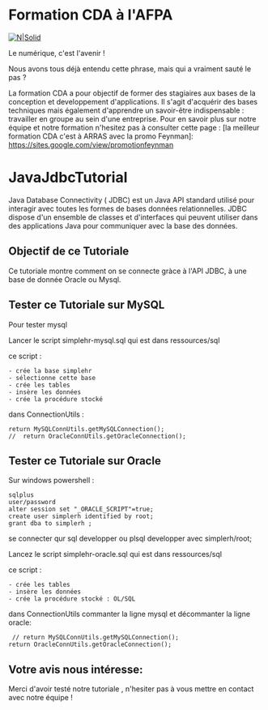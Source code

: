 # Formation CDA à l'AFPA
[![N|Solid](https://www.afpa.fr/image/layout_set_logo?img_id=34521924&t=1611326573313)](https://www.afpa.fr/)

Le numérique, c'est l'avenir !

Nous avons tous déjà entendu cette phrase, mais qui a vraiment sauté le pas ?

La formation CDA a pour objectif de former  des stagiaires  aux bases de la conception et developpement d'applications. 
Il s'agit d'acquérir des bases techniques mais également d'apprendre un savoir-être indispensable : 
travailler en groupe au sein d'une entreprise.
 Pour en savoir plus sur notre équipe et notre formation n'hesitez pas à consulter cette page :
 [la meilleur formation CDA c'est à ARRAS avec la promo Feynman]: <https://sites.google.com/view/promotionfeynman>
 
# JavaJdbcTutorial

Java Database Connectivity ( JDBC) est un Java API standard utilisé pour interagir avec toutes les formes de bases données relationnelles. 
JDBC dispose d'un ensemble de classes et d'interfaces qui peuvent utiliser dans des applications Java pour communiquer avec la base des données.

 
## Objectif de ce Tutoriale

Ce tutoriale montre comment on se connecte gràce à l'API JDBC, à une base de donnée Oracle ou  Mysql.

## Tester ce Tutoriale sur MySQL
Pour tester mysql 

Lancer le script simplehr-mysql.sql qui est dans ressources/sql

ce script :

	- crée la base simplehr
	- sélectionne cette base 
	- crée les tables 
	- insère les données
	- crée la procédure stocké

dans ConnectionUtils :

    return MySQLConnUtils.getMySQLConnection();
    //	return OracleConnUtils.getOracleConnection();

## Tester ce Tutoriale sur Oracle

 Sur windows powershell :
 
	sqlplus
	user/password
	alter session set "_ORACLE_SCRIPT"=true;
	create user simplerh identified by root;
	grant dba to simplerh ;

se connecter qur sql developper ou plsql developper avec simplerh/root;

Lancez le script simplehr-oracle.sql qui est dans ressources/sql 

ce script :

	- crée les tables 
	- insère les données
	- crée la procédure stocké : OL/SQL

dans ConnectionUtils commanter la ligne mysql et décommanter la ligne oracle:

     // return MySQLConnUtils.getMySQLConnection();
   	return OracleConnUtils.getOracleConnection();

## Votre avis nous intéresse:

Merci d'avoir testé notre tutoriale , 
n'hesiter pas à vous mettre en contact avec notre équipe !
